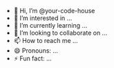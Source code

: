 - 👋 Hi, I’m @your-code-house
- 👀 I’m interested in ...
- 🌱 I’m currently learning ...
- 💞️ I’m looking to collaborate on ...
- 📫 How to reach me ...
- 😄 Pronouns: ...
- ⚡ Fun fact: ...

<!---
your-code-house/your-code-house is a ✨ special ✨ repository because its `README.md` (this file) appears on your GitHub profile.
You can click the Preview link to take a look at your changes.
--->
